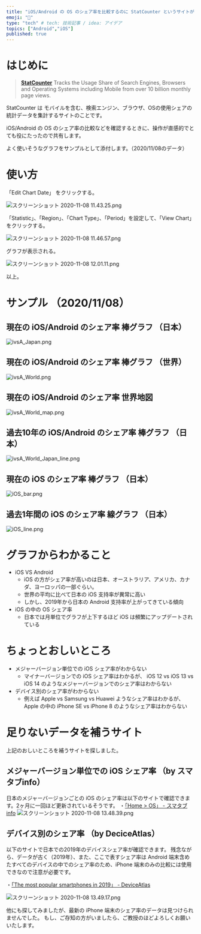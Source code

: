 ```yaml
---
title: "iOS/Android の OS のシェア率を比較するのに StatCounter というサイトがかなり便利な件 "
emoji: "🔖"
type: "tech" # tech: 技術記事 / idea: アイデア
topics: ["Android","iOS"]
published: true
---
```


# はじめに
>**[StatCounter](https://gs.statcounter.com/os-market-share/mobile/)**
>Tracks the Usage Share of Search Engines, Browsers and Operating Systems including Mobile from over 10 billion monthly page views.

StatCounter は モバイルを含む、検索エンジン、ブラウザ、OSの使用シェアの統計データを集計するサイトのことです。

iOS/Android の OS のシェア率の比較などを確認するときに、操作が直感的でとても役にたったので共有します。

よく使いそうなグラフをサンプルとして添付します。（2020/11/08のデータ）

# 使い方

「Edit Chart Date」 をクリックする。

![スクリーンショット 2020-11-08 11.43.25.png](https://qiita-image-store.s3.ap-northeast-1.amazonaws.com/0/259125/ca9a4273-1b58-bf29-0061-787650e46a5e.png)

「Statistic」、「Region」、「Chart Type」、「Period」を設定して、「View Chart」をクリックする。

![スクリーンショット 2020-11-08 11.46.57.png](https://qiita-image-store.s3.ap-northeast-1.amazonaws.com/0/259125/967db16b-bf83-47ac-b94b-2a4dc3d6dbff.png)

グラフが表示される。

![スクリーンショット 2020-11-08 12.01.11.png](https://qiita-image-store.s3.ap-northeast-1.amazonaws.com/0/259125/7e5d169c-2faa-23aa-686a-b1978a8a52ee.png)

以上。

# サンプル （2020/11/08）


## 現在の iOS/Android のシェア率 棒グラフ （日本）

![ivsA_Japan.png](https://qiita-image-store.s3.ap-northeast-1.amazonaws.com/0/259125/ce7e10c1-91f0-4b63-85f2-7930277e0048.png)

## 現在の iOS/Android のシェア率 棒グラフ （世界）

![ivsA_World.png](https://qiita-image-store.s3.ap-northeast-1.amazonaws.com/0/259125/375035ee-8b90-d7df-a25d-2a8e1010c0af.png)

## 現在の iOS/Android のシェア率 世界地図

![ivsA_World_map.png](https://qiita-image-store.s3.ap-northeast-1.amazonaws.com/0/259125/4b2dd530-f2c7-a201-371c-81cc78e7ea9e.png)

## 過去10年の iOS/Android のシェア率 棒グラフ （日本）

![ivsA_World_Japan_line.png](https://qiita-image-store.s3.ap-northeast-1.amazonaws.com/0/259125/c82aa19e-431a-3828-18a5-752da5c1227f.png)

## 現在の iOS のシェア率 棒グラフ （日本）

![iOS_bar.png](https://qiita-image-store.s3.ap-northeast-1.amazonaws.com/0/259125/dc130ecd-b0ae-61a0-62a3-565ef16399f2.png)

## 過去1年間の iOS のシェア率 線グラフ （日本）

![iOS_line.png](https://qiita-image-store.s3.ap-northeast-1.amazonaws.com/0/259125/a6709c77-62c5-f619-001c-b289505d592c.png)

# グラフからわかること

- iOS VS Android
  - iOS の方がシェア率が高いのは日本、オーストラリア、アメリカ、カナダ、ヨーロッパの一部ぐらい。
  - 世界の平均に比べて日本の iOS 支持率が異常に高い
  - しかし、2019年から日本の Android 支持率が上がってきている傾向
- iOS の中の OS シェア率
  - 日本では月単位でグラフが上下するほど iOS は頻繁にアップデートされている

# ちょっとおしいところ

- メジャーバージョン単位での iOS シェア率がわからない
  - マイナーバージョンでの iOS シェア率はわかるが、 iOS 12 vs iOS 13 vs iOS 14 のようなメジャーバージョンでのシェア率はわからない
- デバイス別のシェア率がわからない
  - 例えば Apple vs Samsung vs Huawei ようなシェア率はわかるが、Apple の中の iPhone SE vs iPhone 8 のようなシェア率はわからない

# 足りないデータを補うサイト

上記のおしいところを補うサイトを探しました。

## メジャーバージョン単位での iOS シェア率 （by スマタブinfo）

日本のメジャーバージョンごとの iOS のシェア率は以下のサイトで確認できます。2ヶ月に一回ほど更新されているそうです。
・[「Home > OS」 - スマタブinfo](http://smatabinfo.jp/os/ios/)
![スクリーンショット 2020-11-08 13.48.39.png](https://qiita-image-store.s3.ap-northeast-1.amazonaws.com/0/259125/c6717afc-4286-1c95-a6e9-3b8e5c3d5333.png)


## デバイス別のシェア率 （by DeciceAtlas）
以下のサイトで日本での2019年のデバイスシェア率が確認できます。
残念ながら、データが古く（2019年）、また、ここで表すシェア率は Android 端末含めたすべてのデバイスの中でのシェア率のため、iPhone 端末のみの比較には使用できなので注意が必要です。

・[「The most popular smartphones in 2019」 - DeviceAtlas](https://deviceatlas.com/blog/most-popular-smartphones#japan)

![スクリーンショット 2020-11-08 13.49.17.png](https://qiita-image-store.s3.ap-northeast-1.amazonaws.com/0/259125/0c46192b-4ec1-af2a-bb11-5c9722e157a1.png)


他にも探してみましたが、最新の iPhone 端末のシェア率のデータは見つけられませんでした。
もし、ご存知の方がいましたら、ご教授のほどよろしくお願いいたします。

